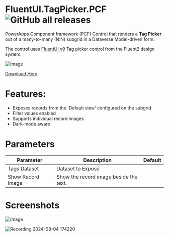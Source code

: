 # FluentUI.TagPicker.PCF ![GitHub all releases](https://img.shields.io/github/downloads/drivardxrm/FluentUI.TagPicker.PCF/total?style=plastic)

PowerApps Component framework (PCF) Control that renders a **Tag Picker** out of a many-to-many (N:N) subgrid in a Dataverse Model-driven form. 

The control uses [FluentUI v9](https://react.fluentui.dev/?path=/docs/components-tagpicker--default) Tag picker control from the Fluent2 design system.

![image](https://github.com/user-attachments/assets/af3aa23d-c84b-4317-93e6-f8d7b545b7b1)

[Download Here](https://github.com/drivardxrm/FluentUI.TagPicker.PCF/releases/latest)
  
# Features:
- Exposes records from the 'Default view' configured on the subgrid
- Filter values enabled
- Supports individual record images
- Dark-mode aware


# Parameters
| Parameter         | Description                                                                                  | Default     |
|-------------------|----------------------------------------------------------------------------------------------|----------   |
| Tags Dataset  | Dataset to Expose |             |
| Show Record Image  | Show the record image beside the text. |             |


# Screenshots


![image](https://github.com/user-attachments/assets/9d45fdb3-a65b-4233-81a2-eafda6ef26c7)



![Recording 2024-08-04 174220](https://github.com/user-attachments/assets/d99e1aeb-96c9-4f07-b3f1-b6da31eccbb6)
